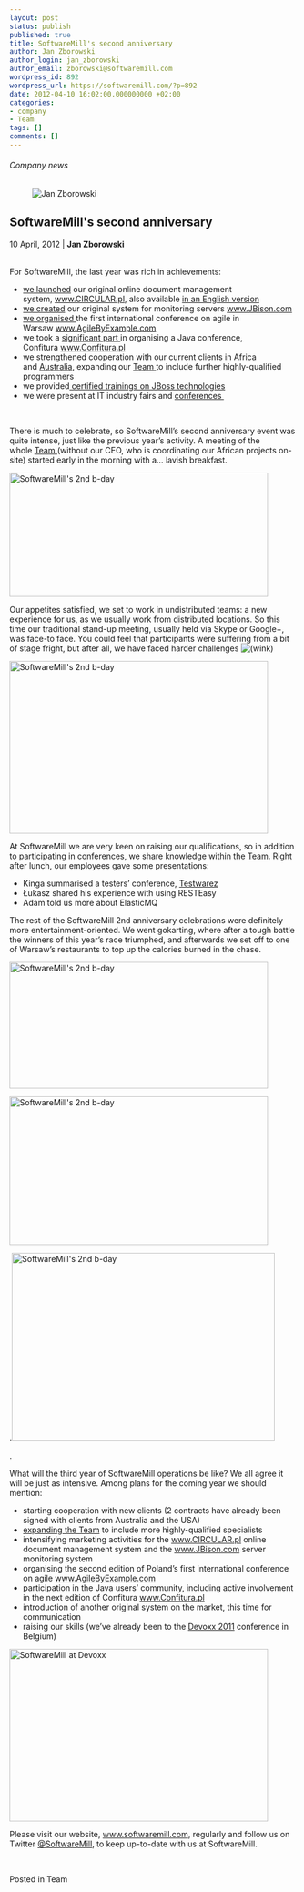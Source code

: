 ```yaml
---
layout: post
status: publish
published: true
title: SoftwareMill's second anniversary
author: Jan Zborowski
author_login: jan_zborowski
author_email: zborowski@softwaremill.com
wordpress_id: 892
wordpress_url: https://softwaremill.com/?p=892
date: 2012-04-10 16:02:00.000000000 +02:00
categories:
- company
- Team
tags: []
comments: []
---
```


<h6>Company news</h6>
<div class="post-header clearfix">
<figure><div class="image"><img src="https://softwaremill.com/wp-content/uploads/2013/04/zborowski.jpg" alt="Jan Zborowski"></div></figure><div class="title">
<h2 class="font-dark-blue font-normal">SoftwareMill's second anniversary</h2>10 April, 2012 | <b>Jan Zborowski</b><br><br>
</div>
</div>
<div class="post-rows"><div class="text">
<p id="Postyarchiwalne-SoftwareMill'ssecondanniversary">For SoftwareMill, the last year was rich in achievements:</p>
<ul>
<li>
<a title="Circular document management system now ready" href="http://softwaremill.pl/blog/system-obiegu-dokumentow-circular-juz-dostepny/" rel="nofollow">we launched</a> our original online document management system, <a href="http://www.circular.pl/" rel="nofollow">www.CIRCULAR.pl</a>, also available <a title="Circular - also available in English" href="http://softwaremill.pl/blog/circular-dostepny-takze-wersji-angielskiej/" rel="nofollow">in an English version</a>
</li>
<li>
<a title="JBison in pubilicly available Beta version" href="http://softwaremill.pl/blog/jbison-w-publicznej-wersji-beta/" rel="nofollow">we created</a> our original system for monitoring servers <a href="http://jbison.com/" rel="nofollow">www.JBison.com</a>
</li>
<li>
<a title="AgileByExample 2011 a success" href="http://softwaremill.pl/blog/sukces-konferencji-agilebyexample-2011/" rel="nofollow">we organised </a>the first international conference on agile in Warsaw <a href="http://www.agilebyexample.com/" rel="nofollow">www.AgileByExample.com</a>
</li>
<li>we took a <a title="The best Confitura this season" href="http://softwaremill.pl/blog/najlepsza-confitura-w-tym-sezonie/" rel="nofollow">significant part </a>in organising a Java conference, Confitura <a href="http://www.confitura.pl/" rel="nofollow">www.Confitura.pl</a>
</li>
<li>we strengthened cooperation with our current clients in Africa and <a title="References for SoftwareMill for carrying the Attikis project" href="http://softwaremill.pl/blog/referencje-dla-softwaremill-za-wykonanie-projektu-attikis/" rel="nofollow">Australia</a>, expanding our <a href="http://softwaremill.pl/zespol.html" rel="nofollow">Team </a>to include further highly-qualified programmers</li>
<li>we provided<a title="Certified JBoss trainings" href="http://softwaremill.pl/blog/certyfikowane-szkolenia-jboss/" rel="nofollow"> certified trainings on JBoss technologies</a>
</li>
<li>we were present at IT industry fairs and <a title="Webcast " href="http://softwaremill.pl/blog/webcast-integracja-za-pomoca-esb-z-opensourceday-2011/" rel="nofollow">conferences </a>
</li>
</ul>
<p> </p>
<p>There is much to celebrate, so SoftwareMill’s second anniversary event was quite intense, just like the previous year’s activity. A meeting of the whole <a href="http://softwaremill.pl/zespol.html" rel="nofollow">Team </a>(without our CEO, who is coordinating our African projects on-site) started early in the morning with a… lavish breakfast.</p>
<p><img title="SoftwareMill's 2nd b-day" alt="SoftwareMill's 2nd b-day" src="https://kiwi.softwaremill.com/download/attachments/24412402/image2013-7-1%2012%3A47%3A5.png?version=1&amp;modificationDate=1372761986935&amp;api=v2" width="454" height="218" data-image-src="/download/attachments/24412402/image2013-7-1%2012%3A47%3A5.png?version=1&amp;modificationDate=1372761986935&amp;api=v2"></p>
<p>Our appetites satisfied, we set to work in undistributed teams: a new experience for us, as we usually work from distributed locations. So this time our traditional stand-up meeting, usually held via Skype or Google+, was face-to face. You could feel that participants were suffering from a bit of stage fright, but after all, we have faced harder challenges <img alt="(wink)" src="https://kiwi.softwaremill.com/s/en_GB-1988229788/4304/3addcb357bec1005139c848a578cc9615fb5b134.8/_/images/icons/emoticons/wink.png" data-emoticon-name="wink"> </p>
<p><img title="SoftwareMill's 2nd b-day" alt="SoftwareMill's 2nd b-day" src="https://kiwi.softwaremill.com/download/attachments/24412402/image2013-7-1%2012%3A47%3A29.png?version=1&amp;modificationDate=1372762010853&amp;api=v2" width="454" height="303" data-image-src="/download/attachments/24412402/image2013-7-1%2012%3A47%3A29.png?version=1&amp;modificationDate=1372762010853&amp;api=v2"></p>
<p>At SoftwareMill we are very keen on raising our qualifications, so in addition to participating in conferences, we share knowledge within the <a href="http://softwaremill.pl/zespol.html" rel="nofollow">Team</a>. Right after lunch, our employees gave some presentations:</p>
<ul>
<li>Kinga summarised a testers’ conference, <a title="www.Testwarez.pl" href="http://www.testwarez.pl/" rel="nofollow">Testwarez</a>
</li>
<li>Łukasz shared his experience with using RESTEasy</li>
<li>Adam told us more about ElasticMQ</li>
</ul>
<p>The rest of the SoftwareMill 2nd anniversary celebrations were definitely more entertainment-oriented. We went gokarting, where after a tough battle the winners of this year’s race triumphed, and afterwards we set off to one of Warsaw’s restaurants to top up the calories burned in the chase.</p>
<p><img title="SoftwareMill's 2nd b-day" alt="SoftwareMill's 2nd b-day" src="https://kiwi.softwaremill.com/download/attachments/24412402/image2013-7-1%2012%3A47%3A48.png?version=1&amp;modificationDate=1372762029252&amp;api=v2" width="454" height="222" data-image-src="/download/attachments/24412402/image2013-7-1%2012%3A47%3A48.png?version=1&amp;modificationDate=1372762029252&amp;api=v2"></p>
<p><img title="SoftwareMill's 2nd b-day" alt="SoftwareMill's 2nd b-day" src="https://kiwi.softwaremill.com/download/attachments/24412402/image2013-7-1%2012%3A48%3A5.png?version=1&amp;modificationDate=1372762046166&amp;api=v2" width="454" height="261" data-image-src="/download/attachments/24412402/image2013-7-1%2012%3A48%3A5.png?version=1&amp;modificationDate=1372762046166&amp;api=v2"></p>
<p>.<img title="SoftwareMill's 2nd b-day" alt="SoftwareMill's 2nd b-day" src="https://kiwi.softwaremill.com/download/attachments/24412402/image2013-7-1%2012%3A48%3A22.png?version=1&amp;modificationDate=1372762063505&amp;api=v2" width="462" height="331" data-image-src="/download/attachments/24412402/image2013-7-1%2012%3A48%3A22.png?version=1&amp;modificationDate=1372762063505&amp;api=v2"></p>
<p>.</p>
<p>What will the third year of SoftwareMill operations be like? We all agree it will be just as intensive. Among plans for the coming year we should mention:</p>
<ul>
<li>starting cooperation with new clients (2 contracts have already been signed with clients from Australia and the USA)</li>
<li>
<a title="Join the SoftwareMill team" href="http://softwaremill.pl/blog/dolacz-zespolu-softwaremill/" rel="nofollow">expanding the Team</a> to include more highly-qualified specialists</li>
<li>intensifying marketing activities for the <a href="http://www.circular.pl/" rel="nofollow">www.CIRCULAR.pl</a> online document management system and the <a href="http://jbison.com/" rel="nofollow">www.JBison.com</a> server monitoring system</li>
<li>organising the second edition of Poland’s first international conference on agile <a href="http://www.agilebyexample.com/" rel="nofollow">www.AgileByExample.com</a>
</li>
<li>participation in the Java users’ community, including active involvement in the next edition of Confitura <a href="http://www.confitura.pl/" rel="nofollow">www.Confitura.pl</a>
</li>
<li>introduction of another original system on the market, this time for communication</li>
<li>raising our skills (we’ve already been to the <a href="http://www.devoxx.com/" rel="nofollow">Devoxx 2011</a> conference in Belgium)</li>
</ul>
<p><img title="SoftwareMill at Devoxx" alt="SoftwareMill at Devoxx" src="https://kiwi.softwaremill.com/download/attachments/24412402/image2013-7-1%2012%3A48%3A40.png?version=1&amp;modificationDate=1372762081886&amp;api=v2" width="454" height="303" data-image-src="/download/attachments/24412402/image2013-7-1%2012%3A48%3A40.png?version=1&amp;modificationDate=1372762081886&amp;api=v2"></p>
<p>Please visit our website, <a href="https://softwaremill.com">www.softwaremill.com</a>, regularly and follow us on Twitter <a href="https://twitter.com/#!/softwaremill" rel="nofollow">@SoftwareMill</a>, to keep up-to-date with us at SoftwareMill.</p>
<p> </p>
</div></div>
<div class="post-footer">Posted in Team</div>
